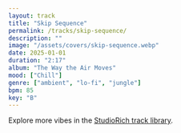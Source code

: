 ```yaml
---
layout: track
title: "Skip Sequence"
permalink: /tracks/skip-sequence/
description: ""
image: "/assets/covers/skip-sequence.webp"
date: 2025-01-01
duration: "2:17"
album: "The Way the Air Moves"
mood: ["Chill"]
genre: ["ambient", "lo-fi", "jungle"]
bpm: 85
key: "B"
---
```


Explore more vibes in the [StudioRich track library](/tracks/).
